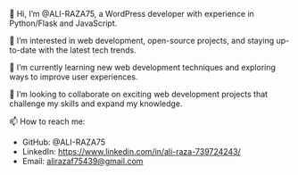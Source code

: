👋 Hi, I’m @ALI-RAZA75, a WordPress developer with experience in Python/Flask and JavaScript.

👀 I’m interested in web development, open-source projects, and staying up-to-date with the latest tech trends.

🌱 I’m currently learning new web development techniques and exploring ways to improve user experiences.

💞️ I’m looking to collaborate on exciting web development projects that challenge my skills and expand my knowledge.

📫 How to reach me:
   - GitHub: @ALI-RAZA75
   - LinkedIn: https://www.linkedin.com/in/ali-raza-739724243/
   - Email: alirazaf75439@gmail.com
